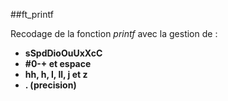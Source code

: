 ##ft_printf

Recodage de la fonction *printf* avec la gestion de :

- **sSpdDioOuUxXcC**
- **#0-+ et espace**
- **hh, h, l, ll, j et z**
- **. (precision)**
